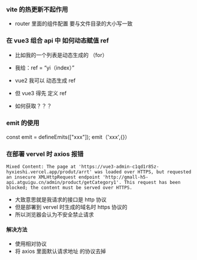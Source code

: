 <!--
 * @Author: SunBOY
 * @Date: 2022-10-29 16:12:16
 * @LastEditors: SunBOY
 * @LastEditTime: 2022-10-30 14:45:44
 * @FilePath: \问题.md
 * @Description: 这里是项目中遇到的一些 奇奇怪怪的问题
 * Copyright 2022 OBKoro1, All Rights Reserved.
 * 2022-10-29 16:12:16
-->

### vite 的热更新不起作用

- router 里面的组件配置 要与文件目录的大小写一致

### 在 vue3 组合 api 中 如何动态赋值 ref

- 比如我的一个列表是动态生成的 （for）
- 我给：ref = “yi（index）”

- vue2 我可以 动态生成 ref
- 但 vue3 得先 定义 ref
- 如何获取？？？

### emit 的使用

const emit = defineEmits(["xxx"]);
emit（'xxx',{}）

### 在部署 vervel 时 axios 报错

```err
Mixed Content: The page at 'https://vue3-admin-c1qd1r85z-hyxieshi.vercel.app/produt/arrt' was loaded over HTTPS, but requested an insecure XMLHttpRequest endpoint 'http://gmall-h5-api.atguigu.cn/admin/product/getCategory1'. This request has been blocked; the content must be served over HTTPS.
```

- 大致意思就是我请求的接口是 http 协议
- 但是部署到 vervel 时生成的域名时 https 协议的
- 所以浏览器会认为不安全禁止请求

#### 解决方法

- 使用相对协议
- 将 axios 里面默认请求地址 的协议去掉
